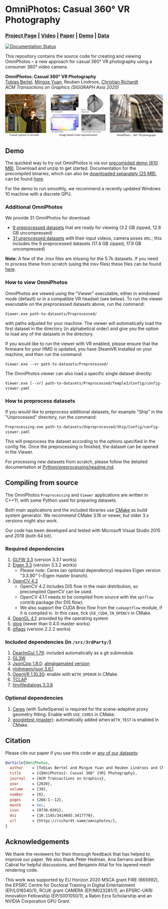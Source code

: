 # OmniPhotos: Casual 360° VR Photography
### [Project Page](https://richardt.name/publications/omniphotos/) | [Video](https://vimeo.com/456866335) | [Paper](https://richardt.name/publications/omniphotos/OmniPhotos-BertelEtAl-SIGAsia2020-paper.pdf) | [Demo](#demo) | [Data](https://doi.org/10.15125/BATH-00948)

[![Documentation Status](https://readthedocs.org/projects/omniphotos/badge/?version=latest)](https://omniphotos.readthedocs.io/en/latest/?badge=latest)


This repository contains the source code for creating and viewing OmniPhotos – a new approach for
casual 360° VR photography using a consumer 360° video camera.

**OmniPhotos: Casual 360° VR Photography**  
[Tobias Bertel](https://tobias-bertel.com/), [Mingze Yuan](https://yuanmingze.github.io/), Reuben Lindroos, [Christian Richardt](https://richardt.name)  
_ACM Transactions on Graphics (SIGGRAPH Asia 2020)_

<img src='docs/images/teaser.jpg'/>


## Demo 

The quickest way to try out OmniPhotos is via our [precompiled demo (610 MB)](https://github.com/cr333/OmniPhotos/releases/download/v1.0/OmniPhotos-Demo-v1.0.2-win10-x64.zip).
Download and unzip to get started.
Documentation for the precompiled binaries, which can also be [downloaded separately (25 MB)](https://github.com/cr333/OmniPhotos/releases/download/v1.0/OmniPhotos-v1.0.2-win10-x64.zip), can be found [here](docs/demo/README.md).

For the demo to run smoothly, we recommend a recently updated Windows 10 machine with a discrete GPU.


### Additional OmniPhotos

We provide 31 OmniPhotos for download:
* [9 preprocessed datasets](https://researchdata.bath.ac.uk/948/5/Preprocessed.zip) that are ready for viewing (3.2 GB zipped, 12.8 GB uncompressed)
* [31 unprocessed datasets](https://researchdata.bath.ac.uk/948/6/Unprocessed.zip) with their input videos, camera poses etc.; this includes the 9 preprocessed datasets (17.4 GB zipped, 17.9 GB uncompressed)

**Note:** A few of the .insv files are missing for the 5.7k datasets. If you need to process these from scratch (using the insv files) these files can be found [here](https://www.dropbox.com/sh/uz6lh0e0fbguir9/AABcWBGFy6fdLejOmS0zQioqa?dl=0). 

### How to view OmniPhotos

OmniPhotos are viewed using the "Viewer" executable, either in windowed mode (default) or in a compatible VR headset (see below).
To run the viewer executable on the preprocessed datasets above, run the command:
	
	Viewer.exe path-to-datasets/Preprocessed/

with paths adjusted for your machine.
The viewer will automatically load the first dataset in the directory (in alphabetical order) and give you the option to load any of the datasets in the directory.

If you would like to run the viewer with VR enabled, please ensure that the firmware for your HMD is updated, you have SteamVR installed on your machine, and then run the command:

	Viewer.exe --vr path-to-datasets/Preprocessed/

The OmniPhotos viewer can also load a specific single dataset directly:

```
Viewer.exe [--vr] path-to-datasets/Preprocessed/Temple3/Config/config-viewer.yaml
```


### How to preprocess datasets

If you would like to preprocess additional datasets, for example "Ship" in the "Unprocessed" directory, run the command:

	Preprocessing.exe path-to-datasets/Unpreprocessed/Ship/Config/config-viewer.yaml

This will preprocess the dataset according to the options specified in the config file.
Once the preprocessing is finished, the dataset can be opened in the Viewer.

For processing new datasets from scratch, please follow the detailed documentation at [Python/preprocessing/readme.md](./Python/preprocessing/readme.md).


## Compiling from source

The OmniPhotos `Preprocessing` and `Viewer` applications are written in C++11, with some Python used for preparing datasets.

Both main applications and the included libraries use [CMake](https://cmake.org/) as build system generator.
We recommend CMake 3.16 or newer, but older 3.x versions might also work.

Our code has been developed and tested with Microsoft Visual Studio 2015 and 2019 (both 64 bit).


### Required dependencies

1. [GLFW 3.3](http://www.glfw.org/) (version 3.3.1 works)
2. [Eigen 3.3](http://eigen.tuxfamily.org) (version 3.3.2 works)
   * *Please note:* Ceres (an optional dependency) requires Eigen version "3.3.90" (~Eigen master branch).
3. [OpenCV 4.2](https://opencv.org/)
   * OpenCV 4.2 includes DIS flow in the main distribution, so precompiled OpenCV can be used.
   * OpenCV 4.1.1 needs to be compiled from source with the `optflow` contrib package (for DIS flow).
   * We also support the CUDA Brox flow from the `cudaoptflow` module, if it is compiled in. In this case, tick `USE_CUDA_IN_OPENCV` in CMake.
4. [OpenGL 4.1](https://www.opengl.org/): provided by the operating system
5. [glog](https://github.com/google/glog) (newer than 0.4.0 master works)
6. [gflags](https://github.com/gflags/gflags) (version 2.2.2 works)


### Included dependencies (in `/src/3rdParty/`)

1. [DearImGui 1.79](https://github.com/ocornut/imgui): included automatically as a git submodule.
2. [GL3W](https://github.com/skaslev/gl3w)
3. [JsonCpp 1.8.0](https://github.com/open-source-parsers/jsoncpp): [almalgamated version](https://github.com/open-source-parsers/jsoncpp/wiki/Amalgamated-(Possibly-outdated))
4. [nlohmann/json 3.6.1](https://github.com/nlohmann/json)
5. [OpenVR 1.10.30](https://github.com/ValveSoftware/openvr): enable with `WITH_OPENVR` in CMake.
6. [TCLAP](http://tclap.sourceforge.net/)
7. [tinyfiledialogs 3.3.8](https://sourceforge.net/projects/tinyfiledialogs/)


### Optional dependencies

1. [Ceres](http://ceres-solver.org/) (with SuiteSparse) is required for the scene-adaptive proxy geometry fitting. Enable with `USE_CERES` in CMake.
2. [googletest (master)](https://github.com/google/googletest): automatically added when `WITH_TEST` is enabled in CMake.


## Citation

Please cite our paper if you use this code or [any of our datasets](https://doi.org/10.15125/BATH-00948):

```bibtex
@article{OmniPhotos,
  author    = {Tobias Bertel and Mingze Yuan and Reuben Lindroos and Christian Richardt},
  title     = {{OmniPhotos}: Casual 360° {VR} Photography},
  journal   = {ACM Transactions on Graphics},
  year      = {2020},
  volume    = {39},
  number    = {6},
  pages     = {266:1--12},
  month     = dec,
  issn      = {0730-0301},
  doi       = {10.1145/3414685.3417770},
  url       = {https://richardt.name/omniphotos/},
}
```

## Acknowledgements

We thank the reviewers for their thorough feedback that has helped to improve our paper. We also thank Peter Hedman, Ana Serrano and Brian Cabral for helpful discussions, and Benjamin Attal for his layered mesh rendering code.

This work was supported by EU Horizon 2020 MSCA grant FIRE (665992), the EPSRC Centre for Doctoral Training in Digital Entertainment (EP/L016540/1), RCUK grant CAMERA (EP/M023281/1), an EPSRC-UKRI Innovation Fellowship (EP/S001050/1), a Rabin Ezra Scholarship and an NVIDIA Corporation GPU Grant.
